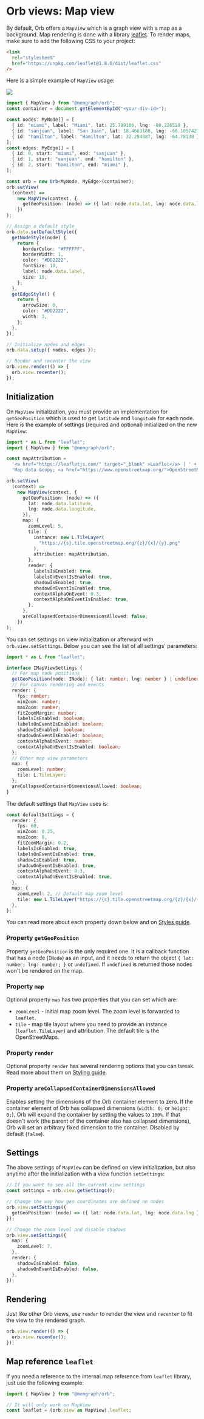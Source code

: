 # Orb views: Map view

By default, Orb offers a `MapView` which is a graph view with a map as a background. Map rendering is
done with a library [leaflet](https://leafletjs.com/). To render maps, make sure to add the
following CSS to your project:

```html
<link
  rel="stylesheet"
  href="https://unpkg.com/leaflet@1.8.0/dist/leaflet.css"
/>
```

Here is a simple example of `MapView` usage:

![](./assets/view-map-example.png)

```typescript
import { MapView } from "@memgraph/orb";
const container = document.getElementById("<your-div-id>");

const nodes: MyNode[] = [
  { id: "miami", label: "Miami", lat: 25.789106, lng: -80.226529 },
  { id: "sanjuan", label: "San Juan", lat: 18.4663188, lng: -66.1057427 },
  { id: "hamilton", label: "Hamilton", lat: 32.294887, lng: -64.78138 },
];
const edges: MyEdge[] = [
  { id: 0, start: "miami", end: "sanjuan" },
  { id: 1, start: "sanjuan", end: "hamilton" },
  { id: 2, start: "hamilton", end: "miami" },
];

const orb = new Orb<MyNode, MyEdge>(container);
orb.setView(
  (context) =>
    new MapView(context, {
      getGeoPosition: (node) => ({ lat: node.data.lat, lng: node.data.lng }),
    })
);

// Assign a default style
orb.data.setDefaultStyle({
  getNodeStyle(node) {
    return {
      borderColor: "#FFFFFF",
      borderWidth: 1,
      color: "#DD2222",
      fontSize: 10,
      label: node.data.label,
      size: 10,
    };
  },
  getEdgeStyle() {
    return {
      arrowSize: 0,
      color: "#DD2222",
      width: 3,
    };
  },
});

// Initialize nodes and edges
orb.data.setup({ nodes, edges });

// Render and recenter the view
orb.view.render(() => {
  orb.view.recenter();
});
```

## Initialization

On `MapView` initialization, you must provide an implementation for `getGeoPosition` which is used
to get `latitude` and `longitude` for each node. Here is the example of settings (required and optional)
initialized on the new `MapView`:

```typescript
import * as L from "leaflet";
import { MapView } from "@memgraph/orb";

const mapAttribution =
  '<a href="https://leafletjs.com/" target="_blank" >Leaflet</a> | ' +
  'Map data &copy; <a href="https://www.openstreetmap.org/">OpenStreetMap</a> contributors';

orb.setView(
  (context) =>
    new MapView(context, {
      getGeoPosition: (node) => ({
        lat: node.data.latitude,
        lng: node.data.longitude,
      }),
      map: {
        zoomLevel: 5,
        tile: {
          instance: new L.TileLayer(
            "https://{s}.tile.openstreetmap.org/{z}/{x}/{y}.png"
          ),
          attribution: mapAttribution,
        },
        render: {
          labelsIsEnabled: true,
          labelsOnEventIsEnabled: true,
          shadowIsEnabled: true,
          shadowOnEventIsEnabled: true,
          contextAlphaOnEvent: 0.3,
          contextAlphaOnEventIsEnabled: true,
        },
      },
      areCollapsedContainerDimensionsAllowed: false;
    })
);
```

You can set settings on view initialization or afterward with `orb.view.setSettings`. Below
you can see the list of all settings' parameters:

```typescript
import * as L from "leaflet";

interface IMapViewSettings {
  // For map node positions
  getGeoPosition(node: INode): { lat: number; lng: number } | undefined;
  // For canvas rendering and events
  render: {
    fps: number;
    minZoom: number;
    maxZoom: number;
    fitZoomMargin: number;
    labelsIsEnabled: boolean;
    labelsOnEventIsEnabled: boolean;
    shadowIsEnabled: boolean;
    shadowOnEventIsEnabled: boolean;
    contextAlphaOnEvent: number;
    contextAlphaOnEventIsEnabled: boolean;
  };
  // Other map view parameters
  map: {
    zoomLevel: number;
    tile: L.TileLayer;
  };
  areCollapsedContainerDimensionsAllowed: boolean;
}
```

The default settings that `MapView` uses is:

```typescript
const defaultSettings = {
  render: {
    fps: 60,
    minZoom: 0.25,
    maxZoom: 8,
    fitZoomMargin: 0.2,
    labelsIsEnabled: true,
    labelsOnEventIsEnabled: true,
    shadowIsEnabled: true,
    shadowOnEventIsEnabled: true,
    contextAlphaOnEvent: 0.3,
    contextAlphaOnEventIsEnabled: true,
  },
  map: {
    zoomLevel: 2, // Default map zoom level
    tile: new L.TileLayer("https://{s}.tile.openstreetmap.org/{z}/{x}/{y}.png"), // OpenStreetMaps
  },
};
```

You can read more about each property down below and on [Styles guide](./styles.md).

### Property `getGeoPosition`

Property `getGeoPosition` is the only required one. It is a callback function that has a node (`INode`)
as an input, and it needs to return the object `{ lat: number; lng: number; }` or `undefined`. If
`undefined` is returned those nodes won't be rendered on the map.

### Property `map`

Optional property `map` has two properties that you can set which are:

- `zoomLevel` - initial map zoom level. The zoom level is forwarded to `leaflet`.
- `tile` - map tile layout where you need to provide an instance (`leaflet.TileLayer`) and attribution.
  The default tile is the OpenStreetMaps.

### Property `render`

Optional property `render` has several rendering options that you can tweak. Read more about them
on [Styling guide](./styles.md).

### Property `areCollapsedContainerDimensionsAllowed`

Enables setting the dimensions of the Orb container element to zero.
If the container element of Orb has collapsed dimensions (`width: 0;` or `height: 0;`),
Orb will expand the container by setting the values to `100%`.
If that doesn't work (the parent of the container also has collapsed dimensions),
Orb will set an arbitrary fixed dimension to the container.
Disabled by default (`false`).

## Settings

The above settings of `MapView` can be defined on view initialization, but also anytime after the
initialization with a view function `setSettings`:

```typescript
// If you want to see all the current view settings
const settings = orb.view.getSettings();

// Change the way how geo coordinates are defined on nodes
orb.view.setSettings({
  getGeoPosition: (node) => ({ lat: node.data.lat, lng: node.data.lng }),
});

// Change the zoom level and disable shadows
orb.view.setSettings({
  map: {
    zoomLevel: 7,
  },
  render: {
    shadowIsEnabled: false,
    shadowOnEventIsEnabled: false,
  },
});
```

## Rendering

Just like other Orb views, use `render` to render the view and `recenter` to fit the view to
the rendered graph.

```typescript
orb.view.render(() => {
  orb.view.recenter();
});
```

## Map reference `leaflet`

If you need a reference to the internal map reference from `leaflet` library, just use the
following example:

```typescript
import { MapView } from "@memgraph/orb";

// It will only work on MapView
const leaflet = (orb.view as MapView).leaflet;
```
